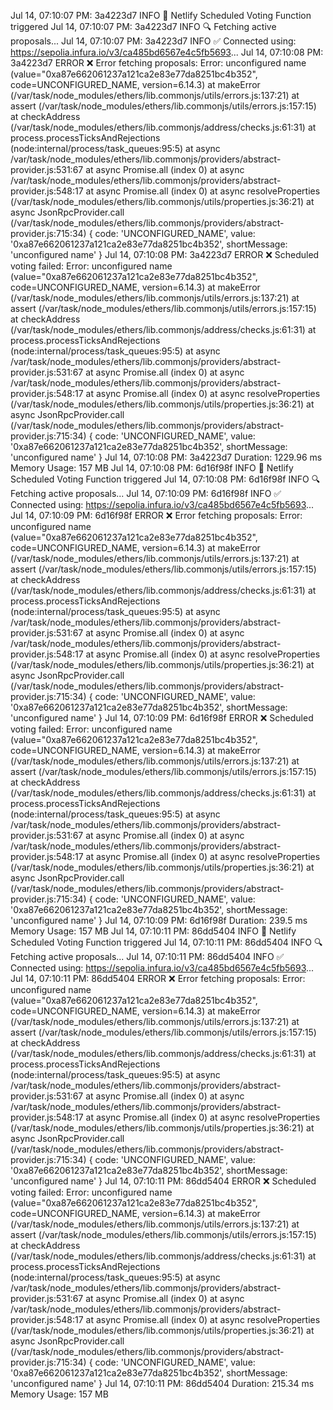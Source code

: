 Jul 14, 07:10:07 PM: 3a4223d7 INFO   🤖 Netlify Scheduled Voting Function triggered
Jul 14, 07:10:07 PM: 3a4223d7 INFO   🔍 Fetching active proposals...
Jul 14, 07:10:07 PM: 3a4223d7 INFO   ✅ Connected using: https://sepolia.infura.io/v3/ca485bd6567e4c5fb5693...
Jul 14, 07:10:08 PM: 3a4223d7 ERROR  ❌ Error fetching proposals: Error: unconfigured name (value="0xa87e662061237a121ca2e83e77da8251bc4b352", code=UNCONFIGURED_NAME, version=6.14.3)
    at makeError (/var/task/node_modules/ethers/lib.commonjs/utils/errors.js:137:21)
    at assert (/var/task/node_modules/ethers/lib.commonjs/utils/errors.js:157:15)
    at checkAddress (/var/task/node_modules/ethers/lib.commonjs/address/checks.js:61:31)
    at process.processTicksAndRejections (node:internal/process/task_queues:95:5)
    at async /var/task/node_modules/ethers/lib.commonjs/providers/abstract-provider.js:531:67
    at async Promise.all (index 0)
    at async /var/task/node_modules/ethers/lib.commonjs/providers/abstract-provider.js:548:17
    at async Promise.all (index 0)
    at async resolveProperties (/var/task/node_modules/ethers/lib.commonjs/utils/properties.js:36:21)
    at async JsonRpcProvider.call (/var/task/node_modules/ethers/lib.commonjs/providers/abstract-provider.js:715:34) {
  code: 'UNCONFIGURED_NAME',
  value: '0xa87e662061237a121ca2e83e77da8251bc4b352',
  shortMessage: 'unconfigured name'
}
Jul 14, 07:10:08 PM: 3a4223d7 ERROR  ❌ Scheduled voting failed: Error: unconfigured name (value="0xa87e662061237a121ca2e83e77da8251bc4b352", code=UNCONFIGURED_NAME, version=6.14.3)
    at makeError (/var/task/node_modules/ethers/lib.commonjs/utils/errors.js:137:21)
    at assert (/var/task/node_modules/ethers/lib.commonjs/utils/errors.js:157:15)
    at checkAddress (/var/task/node_modules/ethers/lib.commonjs/address/checks.js:61:31)
    at process.processTicksAndRejections (node:internal/process/task_queues:95:5)
    at async /var/task/node_modules/ethers/lib.commonjs/providers/abstract-provider.js:531:67
    at async Promise.all (index 0)
    at async /var/task/node_modules/ethers/lib.commonjs/providers/abstract-provider.js:548:17
    at async Promise.all (index 0)
    at async resolveProperties (/var/task/node_modules/ethers/lib.commonjs/utils/properties.js:36:21)
    at async JsonRpcProvider.call (/var/task/node_modules/ethers/lib.commonjs/providers/abstract-provider.js:715:34) {
  code: 'UNCONFIGURED_NAME',
  value: '0xa87e662061237a121ca2e83e77da8251bc4b352',
  shortMessage: 'unconfigured name'
}
Jul 14, 07:10:08 PM: 3a4223d7 Duration: 1229.96 ms  Memory Usage: 157 MB
Jul 14, 07:10:08 PM: 6d16f98f INFO   🤖 Netlify Scheduled Voting Function triggered
Jul 14, 07:10:08 PM: 6d16f98f INFO   🔍 Fetching active proposals...
Jul 14, 07:10:09 PM: 6d16f98f INFO   ✅ Connected using: https://sepolia.infura.io/v3/ca485bd6567e4c5fb5693...
Jul 14, 07:10:09 PM: 6d16f98f ERROR  ❌ Error fetching proposals: Error: unconfigured name (value="0xa87e662061237a121ca2e83e77da8251bc4b352", code=UNCONFIGURED_NAME, version=6.14.3)
    at makeError (/var/task/node_modules/ethers/lib.commonjs/utils/errors.js:137:21)
    at assert (/var/task/node_modules/ethers/lib.commonjs/utils/errors.js:157:15)
    at checkAddress (/var/task/node_modules/ethers/lib.commonjs/address/checks.js:61:31)
    at process.processTicksAndRejections (node:internal/process/task_queues:95:5)
    at async /var/task/node_modules/ethers/lib.commonjs/providers/abstract-provider.js:531:67
    at async Promise.all (index 0)
    at async /var/task/node_modules/ethers/lib.commonjs/providers/abstract-provider.js:548:17
    at async Promise.all (index 0)
    at async resolveProperties (/var/task/node_modules/ethers/lib.commonjs/utils/properties.js:36:21)
    at async JsonRpcProvider.call (/var/task/node_modules/ethers/lib.commonjs/providers/abstract-provider.js:715:34) {
  code: 'UNCONFIGURED_NAME',
  value: '0xa87e662061237a121ca2e83e77da8251bc4b352',
  shortMessage: 'unconfigured name'
}
Jul 14, 07:10:09 PM: 6d16f98f ERROR  ❌ Scheduled voting failed: Error: unconfigured name (value="0xa87e662061237a121ca2e83e77da8251bc4b352", code=UNCONFIGURED_NAME, version=6.14.3)
    at makeError (/var/task/node_modules/ethers/lib.commonjs/utils/errors.js:137:21)
    at assert (/var/task/node_modules/ethers/lib.commonjs/utils/errors.js:157:15)
    at checkAddress (/var/task/node_modules/ethers/lib.commonjs/address/checks.js:61:31)
    at process.processTicksAndRejections (node:internal/process/task_queues:95:5)
    at async /var/task/node_modules/ethers/lib.commonjs/providers/abstract-provider.js:531:67
    at async Promise.all (index 0)
    at async /var/task/node_modules/ethers/lib.commonjs/providers/abstract-provider.js:548:17
    at async Promise.all (index 0)
    at async resolveProperties (/var/task/node_modules/ethers/lib.commonjs/utils/properties.js:36:21)
    at async JsonRpcProvider.call (/var/task/node_modules/ethers/lib.commonjs/providers/abstract-provider.js:715:34) {
  code: 'UNCONFIGURED_NAME',
  value: '0xa87e662061237a121ca2e83e77da8251bc4b352',
  shortMessage: 'unconfigured name'
}
Jul 14, 07:10:09 PM: 6d16f98f Duration: 239.5 ms    Memory Usage: 157 MB
Jul 14, 07:10:11 PM: 86dd5404 INFO   🤖 Netlify Scheduled Voting Function triggered
Jul 14, 07:10:11 PM: 86dd5404 INFO   🔍 Fetching active proposals...
Jul 14, 07:10:11 PM: 86dd5404 INFO   ✅ Connected using: https://sepolia.infura.io/v3/ca485bd6567e4c5fb5693...
Jul 14, 07:10:11 PM: 86dd5404 ERROR  ❌ Error fetching proposals: Error: unconfigured name (value="0xa87e662061237a121ca2e83e77da8251bc4b352", code=UNCONFIGURED_NAME, version=6.14.3)
    at makeError (/var/task/node_modules/ethers/lib.commonjs/utils/errors.js:137:21)
    at assert (/var/task/node_modules/ethers/lib.commonjs/utils/errors.js:157:15)
    at checkAddress (/var/task/node_modules/ethers/lib.commonjs/address/checks.js:61:31)
    at process.processTicksAndRejections (node:internal/process/task_queues:95:5)
    at async /var/task/node_modules/ethers/lib.commonjs/providers/abstract-provider.js:531:67
    at async Promise.all (index 0)
    at async /var/task/node_modules/ethers/lib.commonjs/providers/abstract-provider.js:548:17
    at async Promise.all (index 0)
    at async resolveProperties (/var/task/node_modules/ethers/lib.commonjs/utils/properties.js:36:21)
    at async JsonRpcProvider.call (/var/task/node_modules/ethers/lib.commonjs/providers/abstract-provider.js:715:34) {
  code: 'UNCONFIGURED_NAME',
  value: '0xa87e662061237a121ca2e83e77da8251bc4b352',
  shortMessage: 'unconfigured name'
}
Jul 14, 07:10:11 PM: 86dd5404 ERROR  ❌ Scheduled voting failed: Error: unconfigured name (value="0xa87e662061237a121ca2e83e77da8251bc4b352", code=UNCONFIGURED_NAME, version=6.14.3)
    at makeError (/var/task/node_modules/ethers/lib.commonjs/utils/errors.js:137:21)
    at assert (/var/task/node_modules/ethers/lib.commonjs/utils/errors.js:157:15)
    at checkAddress (/var/task/node_modules/ethers/lib.commonjs/address/checks.js:61:31)
    at process.processTicksAndRejections (node:internal/process/task_queues:95:5)
    at async /var/task/node_modules/ethers/lib.commonjs/providers/abstract-provider.js:531:67
    at async Promise.all (index 0)
    at async /var/task/node_modules/ethers/lib.commonjs/providers/abstract-provider.js:548:17
    at async Promise.all (index 0)
    at async resolveProperties (/var/task/node_modules/ethers/lib.commonjs/utils/properties.js:36:21)
    at async JsonRpcProvider.call (/var/task/node_modules/ethers/lib.commonjs/providers/abstract-provider.js:715:34) {
  code: 'UNCONFIGURED_NAME',
  value: '0xa87e662061237a121ca2e83e77da8251bc4b352',
  shortMessage: 'unconfigured name'
}
Jul 14, 07:10:11 PM: 86dd5404 Duration: 215.34 ms   Memory Usage: 157 MB
